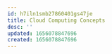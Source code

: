 ```yaml
---
id: h7iln1smb27860401gs47je
title: Cloud Computing Concepts
desc: ''
updated: 1656078847696
created: 1656078847696
---
```


